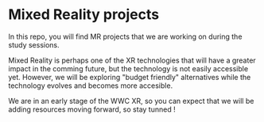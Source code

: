 # Mixed Reality projects

In this repo, you will find MR projects that we are working on during the study sessions. 

Mixed Reality is perhaps one of the XR technologies that will have a greater impact in the comming future, but the technology is not easily accessible yet. However, we will be exploring "budget friendly" alternatives while the technology evolves and becomes more accesible.

We are in an early stage of the WWC XR, so you can expect that we will be adding resources moving forward, so stay tunned !

